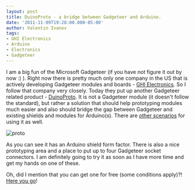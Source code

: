 ```yaml
---
layout: post
title: DuinoProto - a bridge between Gadgeteer and Arduino.
date: '2011-11-09T19:28:00.000-05:00'
author: Valentin Ivanov
tags:
- GHI Electronics
- Arduino
- Electronics
- Gadgeteer
---
```

I am a big fun of the Microsoft Gadgeteer (if you have not figure it out by now :) ). Right now there is pretty much only one company in the US that is actively developing Gadgeteer modules and boards - [GHI Electronics](https://www.ghielectronics.com/catalog/category/265/). So I follow that company very closely. Today they put up another Gadgeteer related product - [DuinoProto](https://www.ghielectronics.com/catalog/product/319). It is not a Gadgeteer module (it doesn't follow the standard), but rather a solution that should help prototyping modules much easier and also should bridge the gap between Gadgeteer and existing shields and modules for Arduino(s). There are [other scenarios](https://wiki.tinyclr.com/index.php?title=DuinoProto) for using it as well.

![proto](https://2.bp.blogspot.com/-IEIuNi2JW28/TrsXRvGXcBI/AAAAAAAAAPk/MvHsLmDiE8c/s1600/DuinoProto.jpg)

As you can see it has an Arduino shield form factor. There is also a nice prototyping area and a place to put up to four Gadgeteer socket connectors. I am definitely going to try it as soon as I have more time and get my hands on one of these.

Oh, did I mention that you can get one for free (some conditions apply)?! [Here you go](https://www.tinyclr.com/contest/)!